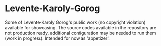 # Levente-Karoly-Gorog
Some of Levente-Karoly Gorog's public work (no copyright violation) available for showcasing. The source codes available in the repository are not production ready, additional configuration may be needed to run them (work in progress). Intended for now as 'appetizer'.
